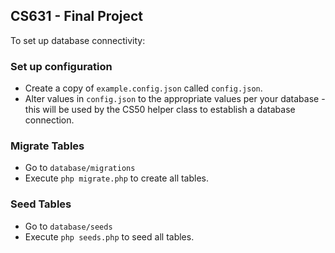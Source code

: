 ## CS631 - Final Project

To set up database connectivity:

### Set up configuration
 - Create a copy of `example.config.json` called `config.json`.
 - Alter values in `config.json` to the appropriate values per your database - this will be used by the CS50 helper class to establish a database connection.

### Migrate Tables
 - Go to `database/migrations`
 - Execute `php migrate.php` to create all tables.

### Seed Tables
 - Go to `database/seeds`
 - Execute `php seeds.php` to seed all tables.

